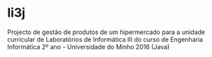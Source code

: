 # li3j
Projecto de gestão de produtos de um hipermercado para a unidade curricular de Laboratórios de Informática III do curso de Engenharia Informática 2º ano - Universidade do Minho 2016 (Java)
